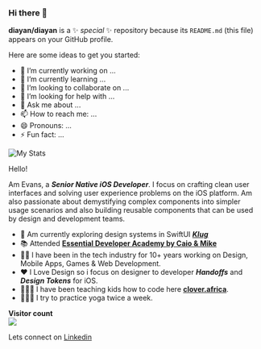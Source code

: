 ### Hi there 👋

**diayan/diayan** is a ✨ _special_ ✨ repository because its `README.md` (this file) appears on your GitHub profile.

Here are some ideas to get you started:

- 🔭 I’m currently working on ...
- 🌱 I’m currently learning ...
- 👯 I’m looking to collaborate on ...
- 🤔 I’m looking for help with ...
- 💬 Ask me about ...
- 📫 How to reach me: ...
- 😄 Pronouns: ...
- ⚡ Fun fact: ...




![My Stats](https://github-readme-stats.vercel.app/api?username=diayan&show_icons=true&theme=dark)

Hello!

Am Evans, a ***Senior Native iOS Developer***. I focus on crafting clean user interfaces and solving user experience problems on the iOS platform. Am also passionate about demystifying complex components into simpler usage scenarios and also building reusable components that can be used by design and development teams.

- 🎨 Am currently exploring design systems in SwiftUI [***Klug***](https://github.com/codebendr-product-designer/Klug)
- 📚 Attended [**Essential Developer Academy by Caio & Mike**](http://essentialdeveloper.com/)
- 👴🏿 I have been in the tech industry for 10+ years working on Design, Mobile Apps, Games & Web Development. 
- ❤️  I Love Design so i focus on designer to developer ***Handoffs*** and ***Design Tokens*** for iOS.
- 👩🏿‍💻 I have been teaching kids how to code here [**clover.africa**](https://www.instagram.com/clover.africa/).
- 🧘🏿‍♂️ I try to practice yoga twice a week. 

<p align="left"> 
  <b>Visitor count</b><br>
  <img src="https://profile-counter.glitch.me/diayan/count.svg" />
</p>

Lets connect on [Linkedin](https://www.linkedin.com/in/diayan-siat/)
